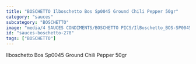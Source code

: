 ```yaml
---
title: "BOSCHETTO Ilboschetto Bos Sp0045 Ground Chili Pepper 50gr"
category: "sauces"
subcategory: "BOSCHETTO"
image: "media/4 SAUCES CONDIMENTS/BOSCHETTO PICS/IlBoschetto_BOS-SP0045 Ground Chili Pepper 50gr.png"
id: "sauces-boschetto-278"
tags: ["BOSCHETTO"]
---
```


Ilboschetto Bos Sp0045 Ground Chili Pepper 50gr
